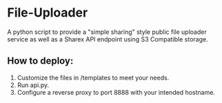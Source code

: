 # File-Uploader
A python script to provide a "simple sharing" style public file uploader service as well as a Sharex API endpoint using S3 Compatible storage.


## How to deploy:
1. Customize the files in /templates to meet your needs.
2. Run api.py.
3. Configure a reverse proxy to port 8888 with your intended hostname.
